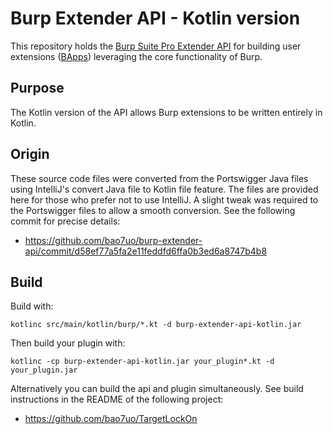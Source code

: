 # Burp Extender API - Kotlin version

This repository holds the [Burp Suite Pro Extender API](https://portswigger.net/burp/extender/)
for building user extensions ([BApps](https://portswigger.net/bappstore/))
leveraging the core functionality of Burp.

## Purpose

The Kotlin version of the API allows Burp extensions to be written entirely in Kotlin.

## Origin

These source code files were converted from the Portswigger Java files using IntelliJ's convert Java file to Kotlin file feature. The files are provided here for those who prefer not to use IntelliJ. A slight tweak was required to the Portswigger files to allow a smooth conversion. See the following commit for precise details:
- https://github.com/bao7uo/burp-extender-api/commit/d58ef77a5fa2e11feddfd6ffa0b3ed6a8747b4b8

## Build

Build with:

`kotlinc src/main/kotlin/burp/*.kt -d burp-extender-api-kotlin.jar`

Then build your plugin with:

`kotlinc -cp burp-extender-api-kotlin.jar your_plugin*.kt -d your_plugin.jar`

Alternatively you can build the api and plugin simultaneously. See build instructions in the README of the following project:
- https://github.com/bao7uo/TargetLockOn
